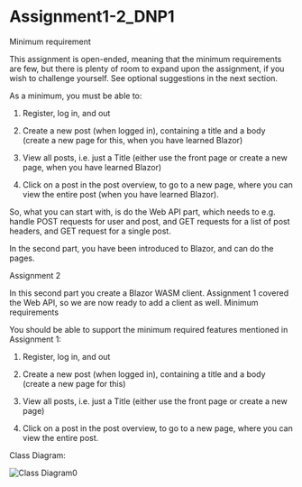 # Assignment1-2_DNP1


Minimum requirement

This assignment is open-ended, meaning that the minimum requirements are few, but there is plenty of room to expand upon the assignment, if you wish to challenge yourself. See optional suggestions in the next section.

As a minimum, you must be able to:

1. Register, log in, and out

2. Create a new post (when logged in), containing a title and a body (create a new page for this, when you have learned Blazor)

3. View all posts, i.e. just a Title (either use the front page or create a new page, when you have learned Blazor)

4. Click on a post in the post overview, to go to a new page, where you can view the entire post (when you have learned Blazor).

So, what you can start with, is do the Web API part, which needs to e.g. handle POST requests for user and post, and GET requests for a list of post headers, and GET request for a single post.

In the second part, you have been introduced to Blazor, and can do the pages.

Assignment 2

In this second part you create a Blazor WASM client. Assignment 1 covered the Web API, so we are now ready to add a client as well.
Minimum requirements

You should be able to support the minimum required features mentioned in Assignment 1:

1. Register, log in, and out

2. Create a new post (when logged in), containing a title and a body (create a new page for this)

3. View all posts, i.e. just a Title (either use the front page or create a new page)

4. Click on a post in the post overview, to go to a new page, where you can view the entire post.

Class Diagram:

![Class Diagram0](https://github.com/oumar969/Assignment1-2_DNP1/assets/114076085/f0f358ac-070e-4931-9837-063a7a8ff68f)
